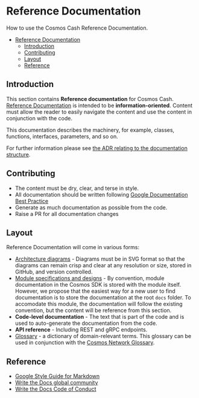 # Reference Documentation

How to use the Cosmos Cash Reference Documentation.

- [Reference Documentation](#reference-documentation)
  - [Introduction](#introduction)
  - [Contributing](#contributing)
  - [Layout](#layout)
  - [Reference](#reference)

## Introduction

This section contains **Reference documentation** for Cosmos Cash. [Reference Documentation](https://documentation.divio.com/reference/) is intended to be **information-oriented**. Content must allow the reader to easily navigate the content and use the content in conjunction with the code.

This documentation describes the machinery, for example, classes, functions, interfaces, parameters, and so on.

For further information please see [the ADR relating to the documentation structure](./ADR/adr-002-docs-structure.md). 
## Contributing

* The content must be dry, clear, and terse in style.
* All documentation should be written following [Google Documentation Best Practice](https://google.github.io/styleguide/docguide/best_practices.html)
* Generate as much documentation as possible from the code.
* Raise a PR for all documentation changes

## Layout

Reference Documentation will come in various forms:

* [Architecture diagrams](./architecture) - Diagrams must be in SVG format so that the diagrams can remain crisp and clear at any resolution or size, stored in GitHub, and version controlled. 
* [Module specifications and designs](./MODULES.md) - By convention, module documentation in the Cosmos SDK is stored with the module itself. However, we propose that the easiest way for a new user to find documentation is to store the documentation at the root `docs` folder. To accomodate this module, the documentation will follow the existing convention, but the content will be reference from this section.
* **Code-level documentation** - The text that is part of the code and is used to auto-generate the documentation from the code.
* **API reference** - Including REST and gRPC endpoints.
* [Glossary](,.GLOSSARY.md) - a dictionary of domain-relevant terms. This glossary can be used in conjunction with the [Cosmos Network Glossary](https://v1.cosmos.network/glossary).

## Reference

- [Google Style Guide for Markdown](https://github.com/google/styleguide/blob/gh-pages/docguide/style.md)
- [Write the Docs global community](https://www.writethedocs.org/)
- [Write the Docs Code of Conduct](https://www.writethedocs.org/code-of-conduct/#the-principles)
